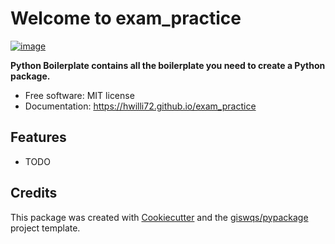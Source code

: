 # Welcome to exam_practice


[![image](https://img.shields.io/pypi/v/exam_practice.svg)](https://pypi.python.org/pypi/exam_practice)


**Python Boilerplate contains all the boilerplate you need to create a Python package.**


-   Free software: MIT license
-   Documentation: <https://hwilli72.github.io/exam_practice>
    

## Features

-   TODO

## Credits

This package was created with [Cookiecutter](https://github.com/cookiecutter/cookiecutter) and the [giswqs/pypackage](https://github.com/giswqs/pypackage) project template.

